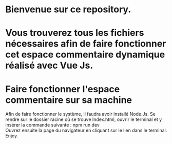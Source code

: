 # Bienvenue sur ce repository.

# Vous trouverez tous les fichiers nécessaires afin de faire fonctionner cet espace commentaire dynamique réalisé avec Vue Js.

# Faire fonctionner l'espace commentaire sur sa machine
Afin de faire fonctionner le système, il faudra avoir installé Node.Js. 
Se rendre sur le dossier racine où se trouve Index.html, ouvrir le terminal et y insérer la commande suivante : npm run dev
<br>Ouvrez ensuite la page du navigateur en cliquant sur le lien dans le terminal. Enjoy.
